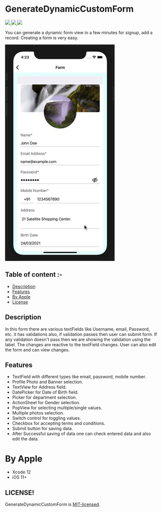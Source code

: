 # GenerateDynamicCustomForm

<a href="https://docs.swift.org/swift-book/LanguageGuide/TheBasics.html" style="pointer-events: stroke;" target="_blank">
<img src="https://img.shields.io/badge/swift-5.0-yellowgreen">
</a>
<a href="https://github.com/ashishpatelmi/GenerateDynamicCustomForm/blob/main/LICENSE" style="pointer-events: stroke;" target="_blank">
<img src="https://img.shields.io/badge/platform-iOS-red">
</a>
<a href="https://github.com/ashishpatelmi/GenerateDynamicCustomForm/blob/main/LICENSE" style="pointer-events: stroke;" target="_blank">
<img src="https://img.shields.io/badge/licence-MIT.-orange">
</a>

You can generate a dynamic form view in a few minutes for signup, add a record. Creating a form is very easy.

![video](/Media/myform.gif)

## Table of content :-

- [Description](#description)
- [Features](#features)
- [By Apple](#by-apple)
- [License](#license)
    
## Description

In this form there are various textFields like Username, email, Password, etc. it has validations also, if validation passes then user can submit form. If any validation doesn't pass then we are showing the validation using the label. The changes are reactive to the textField changes. User can also edit the form and can view changes.

## Features

- TextField with different types like email, password, mobile number.
- Profile Photo and Banner selection.
- TextView for Address field.
- DatePicker for Date of Birth field.
- Picker for department selection.
- ActionSheet for Gender selection.
- PopView for selecting multiple/single values.
- Multiple photos selection.
- Switch control for toggling values.
- Checkbox for accepting terms and conditions.
- Submit button for saving data.
- After Successful saving of data one can check entered data and also edit the data.

# By Apple 

- Xcode 12
- iOS 11+

## LICENSE!

GenerateDynamicCustomForm is [MIT-licensed](/LICENSE).
